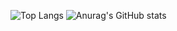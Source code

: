 ![Top Langs](https://github-readme-stats.vercel.app/api/top-langs/?username=GhostQut&layout=compact%dark)
![Anurag's GitHub stats](https://github-readme-stats.vercel.app/api?username=GhostQut&theme=dark&show_icons=true)
